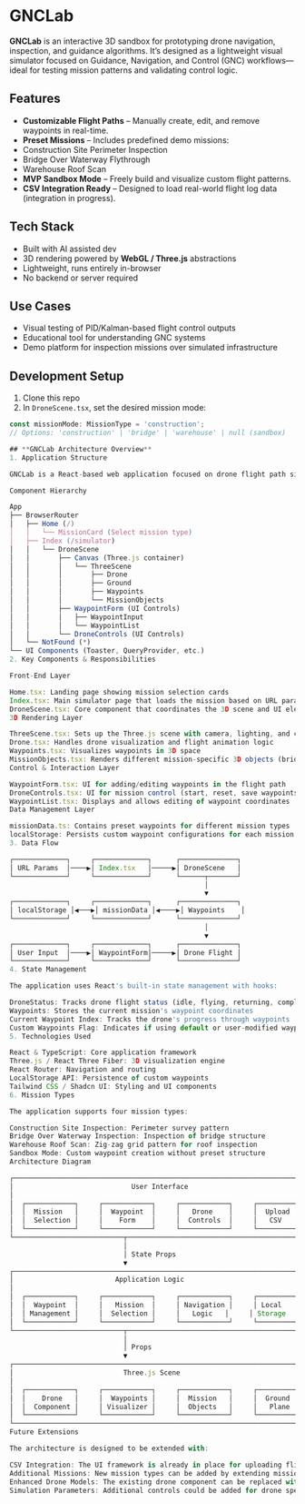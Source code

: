 # GNCLab

**GNCLab** is an interactive 3D sandbox for prototyping drone navigation, inspection, and guidance algorithms. It’s designed as a lightweight visual simulator focused on Guidance, Navigation, and Control (GNC) workflows—ideal for testing mission patterns and validating control logic.

## Features

- **Customizable Flight Paths** – Manually create, edit, and remove waypoints in real-time.
-  **Preset Missions** – Includes predefined demo missions:
  - Construction Site Perimeter Inspection
  - Bridge Over Waterway Flythrough
  - Warehouse Roof Scan
-  **MVP Sandbox Mode** – Freely build and visualize custom flight patterns.
-  **CSV Integration Ready** – Designed to load real-world flight log data (integration in progress).

##  Tech Stack

- Built with AI assisted dev
- 3D rendering powered by **WebGL / Three.js** abstractions
- Lightweight, runs entirely in-browser
- No backend or server required

##  Use Cases

- Visual testing of PID/Kalman-based flight control outputs
- Educational tool for understanding GNC systems
- Demo platform for inspection missions over simulated infrastructure

##  Development Setup

1. Clone this repo
2. In `DroneScene.tsx`, set the desired mission mode:

```ts
const missionMode: MissionType = 'construction';
// Options: 'construction' | 'bridge' | 'warehouse' | null (sandbox)

## **GNCLab Architecture Overview**
1. Application Structure

GNCLab is a React-based web application focused on drone flight path simulation with several pre-defined missions. The architecture follows a component-based structure with clean separation of concerns:

Component Hierarchy

App
├── BrowserRouter
│   ├── Home (/)
│   │   └── MissionCard (Select mission type)
│   ├── Index (/simulator)
│   │   └── DroneScene
│   │       ├── Canvas (Three.js container)
│   │       │   └── ThreeScene
│   │       │       ├── Drone
│   │       │       ├── Ground
│   │       │       ├── Waypoints
│   │       │       └── MissionObjects
│   │       ├── WaypointForm (UI Controls)
│   │       │   ├── WaypointInput
│   │       │   └── WaypointList
│   │       └── DroneControls (UI Controls)
│   └── NotFound (*)
└── UI Components (Toaster, QueryProvider, etc.)
2. Key Components & Responsibilities

Front-End Layer

Home.tsx: Landing page showing mission selection cards
Index.tsx: Main simulator page that loads the mission based on URL parameters
DroneScene.tsx: Core component that coordinates the 3D scene and UI elements
3D Rendering Layer

ThreeScene.tsx: Sets up the Three.js scene with camera, lighting, and core components
Drone.tsx: Handles drone visualization and flight animation logic
Waypoints.tsx: Visualizes waypoints in 3D space
MissionObjects.tsx: Renders different mission-specific 3D objects (bridge, construction site, warehouse)
Control & Interaction Layer

WaypointForm.tsx: UI for adding/editing waypoints in the flight path
DroneControls.tsx: UI for mission control (start, reset, save waypoints)
WaypointList.tsx: Displays and allows editing of waypoint coordinates
Data Management Layer

missionData.ts: Contains preset waypoints for different mission types
localStorage: Persists custom waypoint configurations for each mission
3. Data Flow

┌─────────────┐     ┌─────────────┐      ┌──────────────┐
│ URL Params  │────▶│ Index.tsx   │─────▶│ DroneScene   │
└─────────────┘     └─────────────┘      └──────┬───────┘
                                                │
                                                ▼
┌─────────────┐     ┌─────────────┐      ┌──────────────┐
│ localStorage │◀───▶│ missionData │◀────▶│ Waypoints    │
└─────────────┘     └─────────────┘      └──────────────┘
                                                │
                                                ▼
┌─────────────┐     ┌─────────────┐      ┌──────────────┐
│ User Input  │────▶│ WaypointForm│─────▶│ Drone Flight │
└─────────────┘     └─────────────┘      └──────────────┘
4. State Management

The application uses React's built-in state management with hooks:

DroneStatus: Tracks drone flight status (idle, flying, returning, complete)
Waypoints: Stores the current mission's waypoint coordinates
Current Waypoint Index: Tracks the drone's progress through waypoints
Custom Waypoints Flag: Indicates if using default or user-modified waypoints
5. Technologies Used

React & TypeScript: Core application framework
Three.js / React Three Fiber: 3D visualization engine
React Router: Navigation and routing
LocalStorage API: Persistence of custom waypoints
Tailwind CSS / Shadcn UI: Styling and UI components
6. Mission Types

The application supports four mission types:

Construction Site Inspection: Perimeter survey pattern
Bridge Over Waterway Inspection: Inspection of bridge structure
Warehouse Roof Scan: Zig-zag grid pattern for roof inspection
Sandbox Mode: Custom waypoint creation without preset structure
Architecture Diagram

┌────────────────────────────────────────────────────────────────────────┐
│                             User Interface                             │
│                                                                        │
│  ┌────────────┐     ┌────────────┐     ┌────────────┐     ┌──────────┐ │
│  │  Mission   │     │  Waypoint  │     │   Drone    │     │  Upload  │ │
│  │  Selection │     │    Form    │     │  Controls  │     │   CSV    │ │
│  └────────────┘     └────────────┘     └────────────┘     └──────────┘ │
└───────────────────────────┬────────────────────────────────────────────┘
                            │
                            │ State Props
                            ▼
┌────────────────────────────────────────────────────────────────────────┐
│                         Application Logic                              │
│                                                                        │
│  ┌────────────┐     ┌────────────┐     ┌────────────┐     ┌──────────┐ │
│  │  Waypoint  │     │   Mission  │     │ Navigation │     │ Local    │ │
│  │ Management │     │  Selection │     │   Logic   │     │ Storage  │ │
│  └────────────┘     └────────────┘     └────────────┘     └──────────┘ │
└───────────────────────────┬────────────────────────────────────────────┘
                            │
                            │ Props
                            ▼
┌────────────────────────────────────────────────────────────────────────┐
│                           Three.js Scene                               │
│                                                                        │
│  ┌────────────┐     ┌────────────┐     ┌────────────┐     ┌──────────┐ │
│  │    Drone   │     │  Waypoints │     │  Mission   │     │  Ground  │ │
│  │  Component │     │ Visualizer │     │  Objects   │     │   Plane  │ │
│  └────────────┘     └────────────┘     └────────────┘     └──────────┘ │
└────────────────────────────────────────────────────────────────────────┘
Future Extensions

The architecture is designed to be extended with:

CSV Integration: The UI framework is already in place for uploading flight log data in sandbox mode
Additional Missions: New mission types can be added by extending missionData.ts and MissionObjects.tsx
Enhanced Drone Models: The existing drone component can be replaced with more detailed 3D models
Simulation Parameters: Additional controls could be added for drone speed, altitude constraints, etc.


